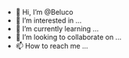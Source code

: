 - 👋 Hi, I’m @Beluco
- 👀 I’m interested in ...
- 🌱 I’m currently learning ...
- 💞️ I’m looking to collaborate on ...
- 📫 How to reach me ...

<!---
Beluco/Beluco is a ✨ special ✨ repository because its `README.md` (this file) appears on your GitHub profile.
You can click the Preview link to take a look at your changes.
--->
